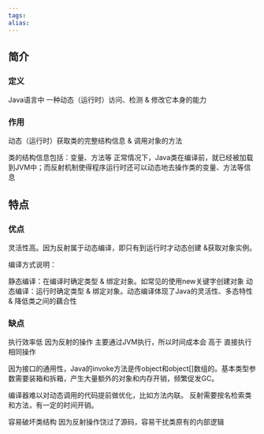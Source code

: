```yaml
---
tags: 
alias:
---
```

## 简介
### 定义
Java语言中 一种动态（运行时）访问、检测 & 修改它本身的能力

### 作用
动态（运行时）获取类的完整结构信息 & 调用对象的方法

类的结构信息包括：变量、方法等
正常情况下，Java类在编译前，就已经被加载到JVM中；而反射机制使得程序运行时还可以动态地去操作类的变量、方法等信息
## 特点
### 优点
灵活性高。因为反射属于动态编译，即只有到运行时才动态创建 &获取对象实例。

编译方式说明：

静态编译：在编译时确定类型 & 绑定对象。如常见的使用new关键字创建对象
动态编译：运行时确定类型 & 绑定对象。动态编译体现了Java的灵活性、多态特性 & 降低类之间的藕合性
### 缺点
执行效率低
因为反射的操作 主要通过JVM执行，所以时间成本会 高于 直接执行相同操作

因为接口的通用性，Java的invoke方法是传object和object[]数组的。基本类型参数需要装箱和拆箱，产生大量额外的对象和内存开销，频繁促发GC。

编译器难以对动态调用的代码提前做优化，比如方法内联。
反射需要按名检索类和方法，有一定的时间开销。

容易破坏类结构
因为反射操作饶过了源码，容易干扰类原有的内部逻辑




